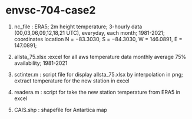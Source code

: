 # envsc-704-case2

1. nc_file : ERA5; 2m height temperature; 3-hourly data (00,03,06,09,12,18,21 UTC), everyday, each month; 1981-2021;
             coordinates location N = −83.3030, S = −84.3030, W = 146.0891, E = 147.0891;
   
2. allsta_75.xlsx :excel for all aws temperature data monthly average 75% availability; 1981-2021

3. sctinter.m : script file for display allsta_75.xlsx by interpolation in png;
                extract temperature for the new station in excel

4. readera.m : script for take the new station temperature from ERA5 in excel

5. CAIS.shp : shapefile for Antartica map
